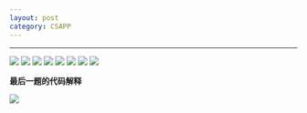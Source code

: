 ```yaml
---
layout: post 
category: CSAPP 
---
```

---

![](../../www/assets/pic/Page1.png)
![](../../www/assets/pic/Page2.png)
![](../../www/assets/pic/Page3.png)
![](../../www/assets/pic/Page4.png)
![](../../www/assets/pic/Page5.png)
![](../../www/assets/pic/Page6.png)
![](../../www/assets/pic/Page7.png)
![](../../www/assets/pic/Page8.png)

**最后一题的代码解释**

![](../../www/assets/pic/111.jpeg)

